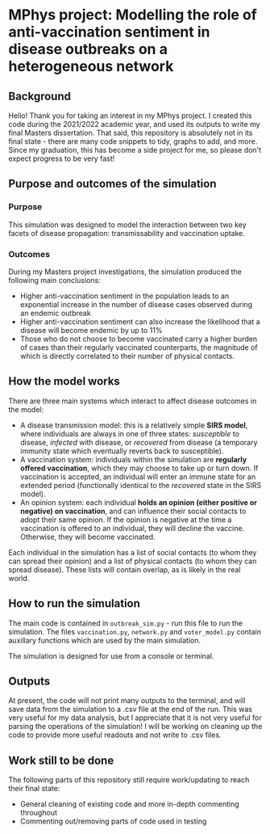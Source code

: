 # MPhys project: Modelling the role of anti-vaccination sentiment in disease outbreaks on a heterogeneous network

## Background
Hello! Thank you for taking an interest in my MPhys project. I created this code during the 2021/2022 academic year, and used its outputs to write my final Masters dissertation. That said, this repository is absolutely not in its final state - there are many code snippets to tidy, graphs to add, and more. Since my graduation, this has become a side project for me, so please don't expect progress to be very fast!

## Purpose and outcomes of the simulation
### Purpose
This simulation was designed to model the interaction between two key facets of disease propagation: transmissability and vaccination uptake.

### Outcomes
During my Masters project investigations, the simulation produced the following main conclusions:
- Higher anti-vaccination sentiment in the population leads to an exponential increase in the number of disease cases observed during an endemic outbreak
- Higher anti-vaccination sentiment can also increase the likelihood that a disease will become endemic by up to 11%
- Those who do not choose to become vaccinated carry a higher burden of cases than their regularly vaccinated counterparts, the magnitude of which is directly correlated to their number of physical contacts.

## How the model works
There are three main systems which interact to affect disease outcomes in the model:
- A disease transmission model: this is a relatively simple **SIRS model**, where individuals are always in one of three states: *susceptible* to disease, *infected* with disease, or *recovered* from disease (a temporary immunity state which eventually reverts back to susceptible).
- A vaccination system: individuals within the simulation are **regularly offered vaccination**, which they may choose to take up or turn down. If vaccination is accepted, an individual will enter an immune state for an extended period (functionally identical to the *recovered* state in the SIRS model).
- An opinion system: each individual **holds an opinion (either positive or negative) on vaccination**, and can influence their social contacts to adopt their same opinion. If the opinion is negative at the time a vaccination is offered to an individual, they will decline the vaccine. Otherwise, they will become vaccinated.

Each individual in the simulation has a list of social contacts (to whom they can spread their opinion) and a list of physical contacts (to whom they can spread disease). These lists will contain overlap, as is likely in the real world.

## How to run the simulation
The main code is contained in `outbreak_sim.py` - run this file to run the simulation. The files `vaccination.py`, `network.py` and `voter_model.py` contain auxillary functions which are used by the main simulation.

The simulation is designed for use from a console or terminal.

## Outputs
At present, the code will not print many outputs to the terminal, and will save data from the simulation to a .csv file at the end of the run. This was very useful for my data analysis, but I appreciate that it is not very useful for parsing the operations of the simulation! I will be working on cleaning up the code to provide more useful readouts and not write to .csv files.

## Work still to be done
The following parts of this repository still require work/updating to reach their final state:
- General cleaning of existing code and more in-depth commenting throughout
- Commenting out/removing parts of code used in testing
